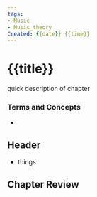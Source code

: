 ```yaml
---
tags:
- Music
- Music_theory
Created: {{date}} {{time}}  
---
```

# {{title}} 

quick description of chapter 

### Terms and Concepts  
- 

## Header 
- things 

## Chapter Review 